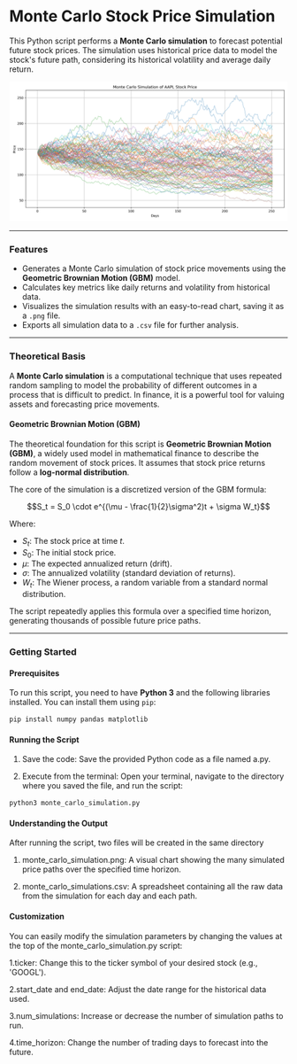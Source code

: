 # Monte Carlo Stock Price Simulation

This Python script performs a **Monte Carlo simulation** to forecast potential future stock prices. The simulation uses historical price data to model the stock's future path, considering its historical volatility and average daily return.

![Monte Carlo Simulation of Stock Price](monte_carlo_simulation.png)

***

### Features

-   Generates a Monte Carlo simulation of stock price movements using the **Geometric Brownian Motion (GBM)** model.
-   Calculates key metrics like daily returns and volatility from historical data.
-   Visualizes the simulation results with an easy-to-read chart, saving it as a `.png` file.
-   Exports all simulation data to a `.csv` file for further analysis.

***

### Theoretical Basis

A **Monte Carlo simulation** is a computational technique that uses repeated random sampling to model the probability of different outcomes in a process that is difficult to predict. In finance, it is a powerful tool for valuing assets and forecasting price movements.

#### Geometric Brownian Motion (GBM)

The theoretical foundation for this script is **Geometric Brownian Motion (GBM)**, a widely used model in mathematical finance to describe the random movement of stock prices. It assumes that stock price returns follow a **log-normal distribution**.

The core of the simulation is a discretized version of the GBM formula:

$$S_t = S_0 \cdot e^{(\mu - \frac{1}{2}\sigma^2)t + \sigma W_t}$$

Where:
* $S_t$: The stock price at time $t$.
* $S_0$: The initial stock price.
* $\mu$: The expected annualized return (drift).
* $\sigma$: The annualized volatility (standard deviation of returns).
* $W_t$: The Wiener process, a random variable from a standard normal distribution.

The script repeatedly applies this formula over a specified time horizon, generating thousands of possible future price paths.

***

### Getting Started

#### Prerequisites

To run this script, you need to have **Python 3** and the following libraries installed. You can install them using `pip`:

```bash
pip install numpy pandas matplotlib
```

#### Running the Script

1.  Save the code: Save the provided Python code as a file named a.py.

2.  Execute from the terminal: Open your terminal, navigate to the directory where you saved the file, and run the script:

```bash
python3 monte_carlo_simulation.py
```
#### Understanding the Output

After running the script, two files will be created in the same directory

1.  monte_carlo_simulation.png: A visual chart showing the many simulated price paths over the specified time horizon.

2.  monte_carlo_simulations.csv: A spreadsheet containing all the raw data from the simulation for each day and each path.

#### Customization

You can easily modify the simulation parameters by changing the values at the top of the monte_carlo_simulation.py script:

1.ticker: Change this to the ticker symbol of your desired stock (e.g., 'GOOGL').

2.start_date and end_date: Adjust the date range for the historical data used.

3.num_simulations: Increase or decrease the number of simulation paths to run.

4.time_horizon: Change the number of trading days to forecast into the future.
